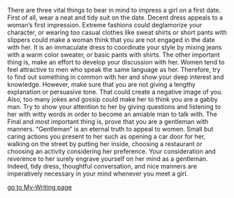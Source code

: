 
There are three vital things to bear in mind to impress a girl on a first date. First of all, wear a neat and tidy suit on the date. Decent dress appeals to a woman’s first impression. Extreme fashions could deglamorize your character, or wearing too casual clothes like sweat shirts or short pants with slippers could make a woman think that you are not engaged in the date with her. It is an immaculate dress to coordinate your style by mixing jeans with a warm color sweater, or basic pants with shirts. The other important thing is, make an effort to develop your discussion with her. Women tend to feel attractive to men who speak the same language as her. Therefore, try to find out something in common with her and show your deep interest and knowledge. However, make sure that you are not giving a lengthy explanation or persuasive tone. That could create a negative image of you. Also, too many jokes and gossip could make her to think you are a gabby man. Try to show your attention to her by giving questions and listening to her with witty words in order to become an amiable man to talk with. The Final and most important thing is, prove that you are a gentleman with manners. “Gentleman” is an eternal truth to appeal to women. Small but caring actions you present to her such as opening a car door for her, walking on the street by putting her inside, choosing a restaurant or choosing an activity considering her preference. Your consideration and reverence to her surely engrave yourself on her mind as a gentleman. Indeed, tidy dress, thoughtful conversation, and nice manners are imperatively necessary in your mind whenever you meet a girl.

[go to My-Writing page](/Midterm/My-Writing/My-Writing.html)
